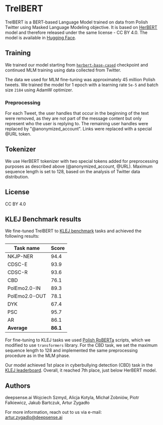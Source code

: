 # TrelBERT

TrelBERT is a BERT-based Language Model trained on data from Polish Twitter using Masked Language Modeling objective. It is based on [HerBERT](https://aclanthology.org/2021.bsnlp-1.1) model and therefore released under the same license - CC BY 4.0.
The model is available in [Hugging Face](https://huggingface.co/deepsense-ai/trelbert).

## Training

We trained our model starting from [`herbert-base-cased`](https://huggingface.co/allegro/herbert-base-cased) checkpoint and continued MLM training using data collected from Twitter.

The data we used for MLM fine-tuning was approximately 45 million Polish tweets. We trained the model for 1 epoch with a learning rate `5e-5` and batch size `2184` using AdamW optimizer.

### Preprocessing

For each Tweet, the user handles that occur in the beginning of the text were removed, as they are not part of the message content but only represent who the user is replying to. The remaining user handles were replaced by "@anonymized_account". Links were replaced with a special @URL token.

## Tokenizer

We use HerBERT tokenizer with two special tokens added for preprocessing purposes as described above (@anonymized_account, @URL). Maximum sequence length is set to 128, based on the analysis of Twitter data distribution.

## License

CC BY 4.0

## KLEJ Benchmark results

We fine-tuned TrelBERT to [KLEJ benchmark](https://klejbenchmark.com) tasks and achieved the following results:


|Task name|Score| 
|--|--|
|NKJP-NER|94.4|
|CDSC-E|93.9|
|CDSC-R|93.6|
|CBD|76.1|
|PolEmo2.0-IN|89.3|
|PolEmo2.0-OUT|78.1|
|DYK|67.4|
|PSC|95.7|
|AR|86.1|
|__Average__|__86.1__|

For fine-tuning to KLEJ tasks we used [Polish RoBERTa](https://github.com/sdadas/polish-roberta) scripts, which we modified to use `transformers` library. For the CBD task, we set the maximum sequence length to 128 and implemented the same preprocessing procedure as in the MLM phase.

Our model achieved 1st place in cyberbullying detection (CBD) task in the [KLEJ leaderboard](https://klejbenchmark.com/leaderboard). Overall, it reached 7th place, just below HerBERT model.

## Authors
deepsense.ai
Wojciech Szmyd, Alicja Kotyla, Michał Zobniów, Piotr Falkiewicz, Jakub Bartczuk, Artur Zygadło

For more information, reach out to us via e-mail: artur.zygadlo@deepsense.ai
